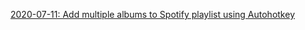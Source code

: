 [2020-07-11: Add multiple albums to Spotify playlist using Autohotkey](2020-07-11-auto_hotkey_spotify.html)